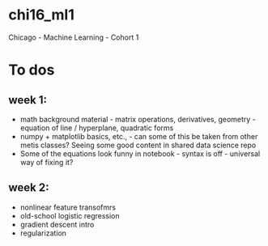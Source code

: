 # chi16_ml1
Chicago - Machine Learning - Cohort 1

# To dos

## week 1: 
* math background material - matrix operations, derivatives, geometry -  equation of line / hyperplane, quadratic forms
* numpy + matplotlib basics, etc., - can some of this be taken from other metis classes?  Seeing some good content in shared data science repo
* Some of the equations look funny in notebook - syntax is off - universal way of fixing it?


## week 2: 
* nonlinear feature transofmrs
* old-school logistic regression
* gradient descent intro
* regularization
